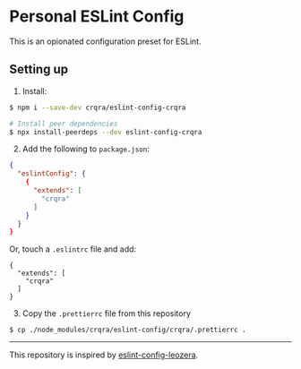 # Personal ESLint Config

This is an opionated configuration preset for ESLint.

## Setting up

1. Install:

```bash
$ npm i --save-dev crqra/eslint-config-crqra

# Install peer dependencies
$ npx install-peerdeps --dev eslint-config-crqra
```

2. Add the following to `package.json`:

```json
{
  "eslintConfig": {
    {
      "extends": [
        "crqra"
      ]
    }
  }
}
```

Or, touch a `.eslintrc` file and add:

```
{
  "extends": [
    "crqra"
  ]
}
```

3. Copy the `.prettierrc` file from this repository

```
$ cp ./node_modules/crqra/eslint-config/crqra/.prettierrc .
```

---

This repository is inspired by [eslint-config-leozera](https://github.com/leonardofaria/eslint-config-leozera).
